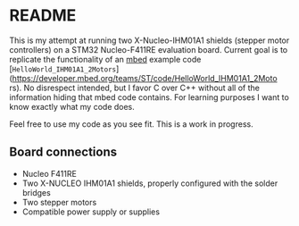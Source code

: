 # README

This is my attempt at running two X-Nucleo-IHM01A1 shields (stepper motor controllers) on a
STM32 Nucleo-F411RE evaluation board. Current goal is to replicate the functionality of an
[mbed](https://mbed.com) example code
[`HelloWorld_IHM01A1_2Motors`](https://developer.mbed.org/teams/ST/code/HelloWorld_IHM01A1_2Moto
rs). No disrespect intended, but I favor C over C++ without all of the information hiding that
mbed code contains. For learning purposes I want to know exactly what my code does.

Feel free to use my code as you see fit. This is a work in progress.


## Board connections

* Nucleo F411RE
* Two X-NUCLEO IHM01A1 shields, properly configured with the solder bridges
* Two stepper motors
* Compatible power supply or supplies


